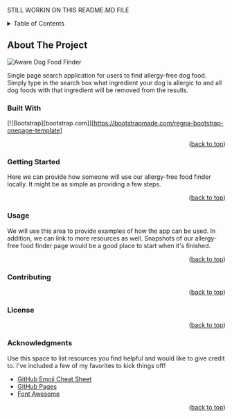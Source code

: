 STILL WORKIN ON THIS README.MD FILE

<!-- PROJECT LOGO -->

<!-- TABLE OF CONTENTS -->
<details>
  <summary>Table of Contents</summary>
  <ol>
    <li>
      <a href="#about-the-project">About The Project</a>
      <ul>
        <li><a href="#built-with">Built With</a></li>
      </ul>
    </li>
    <li>
      <a href="#getting-started">Getting Started</a>
      <ul>
        <li><a href="#prerequisites">Prerequisites</a></li>
      </ul>
    </li>
    <li><a href="#usage">Usage</a></li>
    <li><a href="#contributing">Contributing</a></li>
    <li><a href="#contact">Contact</a></li>
    <li><a href="#acknowledgments">Acknowledgments</a></li>
  </ol>
</details>

<!-- ABOUT THE PROJECT -->

## About The Project

![](https://assets/img/home.jpg "Aware Dog Food Finder")

<!--this is just a quick snippet, but we can fine tune it later.-->

Single page search application for users to find allergy-free dog food. Simply type in the search box what ingredient your dog is allergic to and all dog foods with that ingredient will be removed from the results.

### Built With

[![Bootstrap][bootstrap.com]][https://bootstrapmade.com/regna-bootstrap-onepage-template]

<p align="right">(<a href="#readme-top">back to top</a>)</p>

<!-- GETTING STARTED -->

### Getting Started

<!--this is just a quick snippet, but we can fine tune it later.-->

Here we can provide how someone will use our allergy-free food finder locally. It might be as simple as providing a few steps.

<p align="right">(<a href="#readme-top">back to top</a>)</p>

<!-- USAGE EXAMPLES -->

### Usage

We will use this area to provide examples of how the app can be used. In addition, we can link to more resources as well. Snapshots of our allergy-free food finder page would be a good place to start when it's finished.

<p align="right">(<a href="#readme-top">back to top</a>)</p>

<!-- CONTRIBUTING -->

### Contributing

<p align="right">(<a href="#readme-top">back to top</a>)</p>

<!-- LICENSE -->

### License

<p align="right">(<a href="#readme-top">back to top</a>)</p>

<!-- ACKNOWLEDGMENTS -->

### Acknowledgments

Use this space to list resources you find helpful and would like to give credit to. I've included a few of my favorites to kick things off!

- [GitHub Emoji Cheat Sheet](https://www.webpagefx.com/tools/emoji-cheat-sheet)
- [GitHub Pages](https://pages.github.com)
- [Font Awesome](https://fontawesome.com)

<p align="right">(<a href="#readme-top">back to top</a>)</p>
